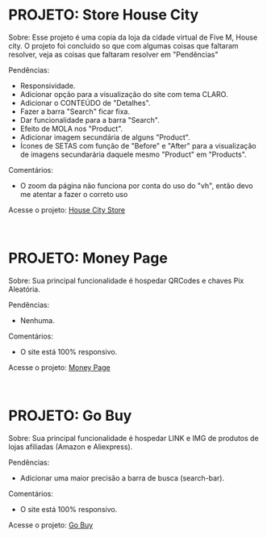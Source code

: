 # PROJETO: Store House City

Sobre: Esse projeto é uma copia da loja da cidade virtual de Five M, House city. O projeto foi concluido so que com algumas coisas que faltaram resolver, veja as coisas que faltaram resolver em "Pendências"

Pendências:

- Responsividade.
- Adicionar opção para a visualização do site com tema CLARO.
- Adicionar o CONTEÚDO de "Detalhes".
- Fazer a barra "Search" ficar fixa.
- Dar funcionalidade para a barra "Search".
- Efeito de MOLA nos "Product".
- Adicionar imagem secundária de alguns "Product".
- Ícones de SETAS com função de "Before" e "After" para a visualização de imagens secundarária daquele mesmo "Product" em "Products".

Comentários:

- O zoom da página não funciona por conta do uso do "vh", então devo me atentar a fazer o correto uso

Acesse o projeto: [House City Store](https://heldernf.github.io/my-projects/store-house-city/)

<br>

# PROJETO: Money Page

Sobre: Sua principal funcionalidade é hospedar QRCodes e chaves Pix Aleatória.

Pendências:

- Nenhuma.

Comentários:

- O site está 100% responsivo.

Acesse o projeto: [Money Page](https://heldernf.github.io/my-projects/money-page/)

<br>

# PROJETO: Go Buy

Sobre: Sua principal funcionalidade é hospedar LINK e IMG de produtos de lojas afiliadas (Amazon e Aliexpress).

Pendências:

- Adicionar uma maior precisão a barra de busca (search-bar).

Comentários:

- O site está 100% responsivo.

Acesse o projeto: [Go Buy](https://heldernf.github.io/my-projects/go-buy/)

<br>